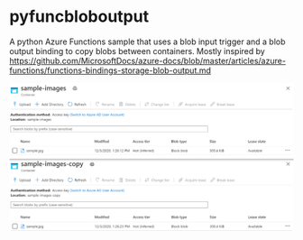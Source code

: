 # pyfuncbloboutput
A python Azure Functions sample that uses a blob input trigger and a blob output binding to copy blobs between containers. Mostly inspired by https://github.com/MicrosoftDocs/azure-docs/blob/master/articles/azure-functions/functions-bindings-storage-blob-output.md

![image copied in Azure Portal](./image-copied.png)